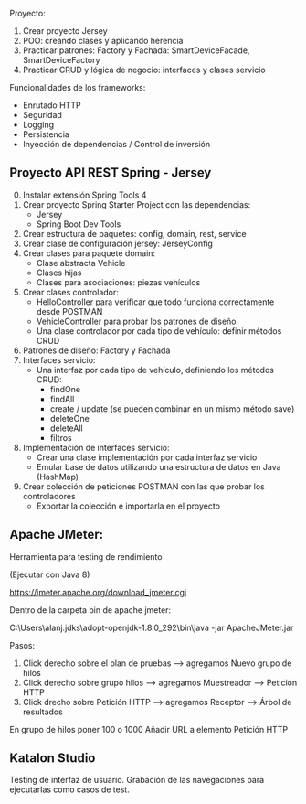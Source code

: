 

Proyecto:

1. Crear proyecto Jersey
2. POO: creando clases y aplicando herencia
3. Practicar patrones: Factory y Fachada: SmartDeviceFacade, SmartDeviceFactory
4. Practicar CRUD y lógica de negocio: interfaces y clases servicio




Funcionalidades de los frameworks:

* Enrutado HTTP
* Seguridad
* Logging
* Persistencia
* Inyección de dependencias / Control de inversión

## Proyecto API REST Spring - Jersey

0. Instalar extensión Spring Tools 4
1. Crear proyecto Spring Starter Project con las dependencias:
	* Jersey
	* Spring Boot Dev Tools
2. Crear estructura de paquetes: config, domain, rest, service
3. Crear clase de configuración jersey: JerseyConfig
4. Crear clases para paquete domain: 
	* Clase abstracta Vehicle
	* Clases hijas
	* Clases para asociaciones: piezas vehículos
5. Crear clases controlador:
	* HelloController para verificar que todo funciona correctamente desde POSTMAN
	* VehicleController para probar los patrones de diseño
	* Una clase controlador por cada tipo de vehículo: definir métodos CRUD
6. Patrones de diseño: Factory y Fachada
7. Interfaces servicio:
	* Una interfaz por cada tipo de vehículo, definiendo los métodos CRUD:
		* findOne
		* findAll
		* create / update (se pueden combinar en un mismo método save)
		* deleteOne
		* deleteAll
		* filtros
8. Implementación de interfaces servicio:
	* Crear una clase implementación por cada interfaz servicio
	* Emular base de datos utilizando una estructura de datos en Java (HashMap)
9. Crear colección de peticiones POSTMAN con las que probar los controladores
	* Exportar la colección e importarla en el proyecto
	
	
## Apache JMeter:

Herramienta para testing de rendimiento

(Ejecutar con Java 8)

https://jmeter.apache.org/download_jmeter.cgi

Dentro de la carpeta bin de apache jmeter:

C:\Users\alanj\.jdks\adopt-openjdk-1.8.0_292\bin\java -jar ApacheJMeter.jar

Pasos: 
		
1. Click derecho sobre el plan de pruebas --> agregamos Nuevo grupo de hilos
2. Click derecho sobre grupo hilos --> agregamos Muestreador --> Petición HTTP
3. Click drecho sobre Petición HTTP --> agregamos Receptor --> Árbol de resultados

En grupo de hilos poner 100 o 1000
Añadir URL a elemento Petición HTTP

	
## Katalon Studio

Testing de interfaz de usuario. Grabación de las navegaciones para ejecutarlas 
como casos de test.
		
		
		
		
		
		
